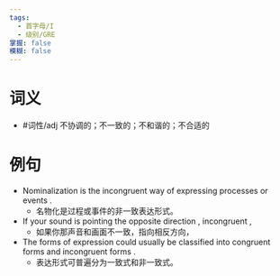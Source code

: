 ```yaml
---
tags:
  - 首字母/I
  - 级别/GRE
掌握: false
模糊: false
---
```

# 词义
- #词性/adj  不协调的；不一致的；不和谐的；不合适的
# 例句
- Nominalization is the incongruent way of expressing processes or events .
	- 名物化是过程或事件的非一致表达形式。
- If your sound is pointing the opposite direction , incongruent ,
	- 如果你那声音和画面不一致，指向相反方向，
- The forms of expression could usually be classified into congruent forms and incongruent forms .
	- 表达形式可普遍分为一致式和非一致式。

